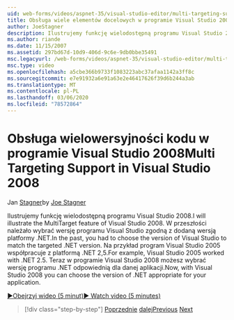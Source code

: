 ```yaml
---
uid: web-forms/videos/aspnet-35/visual-studio-editor/multi-targeting-support-in-visual-studio-2008
title: Obsługa wiele elementów docelowych w programie Visual Studio 2008 | Microsoft Docs
author: JoeStagner
description: Ilustrujemy funkcję wielodostępną programu Visual Studio 2008. W przeszłości należało wybrać wersję programu Visual Studio, która ma być zgodna z celem platformy .NET Versi...
ms.author: riande
ms.date: 11/15/2007
ms.assetid: 297bd67d-10d9-406d-9c6e-9db0bbe35491
msc.legacyurl: /web-forms/videos/aspnet-35/visual-studio-editor/multi-targeting-support-in-visual-studio-2008
msc.type: video
ms.openlocfilehash: a5cbe366b9733f1083223abc37afaa1142a3ff8c
ms.sourcegitcommit: e7e91932a6e91a63e2e46417626f39d6b244a3ab
ms.translationtype: MT
ms.contentlocale: pl-PL
ms.lasthandoff: 03/06/2020
ms.locfileid: "78572864"
---
```

# <a name="multi-targeting-support-in-visual-studio-2008"></a><span data-ttu-id="9f910-104">Obsługa wielowersyjności kodu w programie Visual Studio 2008</span><span class="sxs-lookup"><span data-stu-id="9f910-104">Multi Targeting Support in Visual Studio 2008</span></span>

<span data-ttu-id="9f910-105">Jan [Stagner](https://github.com/JoeStagner)</span><span class="sxs-lookup"><span data-stu-id="9f910-105">by [Joe Stagner](https://github.com/JoeStagner)</span></span>

<span data-ttu-id="9f910-106">Ilustrujemy funkcję wielodostępną programu Visual Studio 2008.</span><span class="sxs-lookup"><span data-stu-id="9f910-106">I will illustrate the MultiTarget feature of Visual Studio 2008.</span></span> <span data-ttu-id="9f910-107">W przeszłości należało wybrać wersję programu Visual Studio zgodną z dodaną wersją platformy .NET.</span><span class="sxs-lookup"><span data-stu-id="9f910-107">In the past, you had to choose the version of Visual Studio to match the targeted .NET version.</span></span> <span data-ttu-id="9f910-108">Na przykład program Visual Studio 2005 współpracuje z platformą .NET 2,5.</span><span class="sxs-lookup"><span data-stu-id="9f910-108">For example, Visual Studio 2005 worked with .NET 2.5.</span></span> <span data-ttu-id="9f910-109">Teraz w programie Visual Studio 2008 możesz wybrać wersję programu .NET odpowiednią dla danej aplikacji.</span><span class="sxs-lookup"><span data-stu-id="9f910-109">Now, with Visual Studio 2008 you can choose the version of .NET appropriate for your application.</span></span>

[<span data-ttu-id="9f910-110">&#9654;Obejrzyj wideo (5 minut)</span><span class="sxs-lookup"><span data-stu-id="9f910-110">&#9654; Watch video (5 minutes)</span></span>](https://channel9.msdn.com/Blogs/ASP-NET-Site-Videos/multi-targeting-support-in-visual-studio-2008)

> [!div class="step-by-step"]
> <span data-ttu-id="9f910-111">[Poprzednie](javascript-debugging-in-visual-studio-2008.md)
> [dalej](intellisense-for-jscript-and-aspnet-ajax.md)</span><span class="sxs-lookup"><span data-stu-id="9f910-111">[Previous](javascript-debugging-in-visual-studio-2008.md)
[Next](intellisense-for-jscript-and-aspnet-ajax.md)</span></span>
